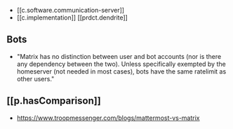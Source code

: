 
- [[c.software.communication-server]]
- [[c.implementation]] [[prdct.dendrite]]

## Bots

- "Matrix has no distinction between user and bot accounts (nor is there any dependency between the two). Unless specifically exempted by the homeserver (not needed in most cases), bots have the same ratelimit as other users."

## [[p.hasComparison]]

- https://www.troopmessenger.com/blogs/mattermost-vs-matrix

